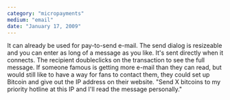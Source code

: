 ```yaml
---
category: "micropayments"
medium: "email"
date: "January 17, 2009"
---
```

It can already be used for pay-to-send e-mail. The send dialog is resizeable and you can enter as long of a message as you like. It's sent directly when it connects. The recipient doubleclicks on the transaction to see the full message. If someone famous is getting more e-mail than they can read, but would still like to have a way for fans to contact them, they could set up Bitcoin and give out the IP address on their website. "Send X bitcoins to my priority hotline at this IP and I'll read the message personally."